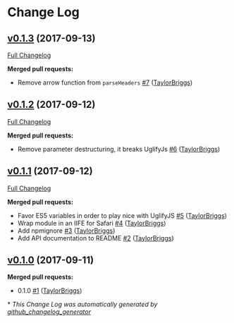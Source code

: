 # Change Log

## [v0.1.3](https://github.com/we-are-vrsus/devise-token-client/tree/v0.1.3) (2017-09-13)
[Full Changelog](https://github.com/we-are-vrsus/devise-token-client/compare/v0.1.2...v0.1.3)

**Merged pull requests:**

- Remove arrow function from `parseHeaders` [\#7](https://github.com/we-are-vrsus/devise-token-client/pull/7) ([TaylorBriggs](https://github.com/TaylorBriggs))

## [v0.1.2](https://github.com/we-are-vrsus/devise-token-client/tree/v0.1.2) (2017-09-12)
[Full Changelog](https://github.com/we-are-vrsus/devise-token-client/compare/v0.1.1...v0.1.2)

**Merged pull requests:**

- Remove parameter destructuring, it breaks UglifyJs [\#6](https://github.com/we-are-vrsus/devise-token-client/pull/6) ([TaylorBriggs](https://github.com/TaylorBriggs))

## [v0.1.1](https://github.com/we-are-vrsus/devise-token-client/tree/v0.1.1) (2017-09-12)
[Full Changelog](https://github.com/we-are-vrsus/devise-token-client/compare/v0.1.0...v0.1.1)

**Merged pull requests:**

- Favor ES5 variables in order to play nice with UglifyJS [\#5](https://github.com/we-are-vrsus/devise-token-client/pull/5) ([TaylorBriggs](https://github.com/TaylorBriggs))
- Wrap module in an IIFE for Safari [\#4](https://github.com/we-are-vrsus/devise-token-client/pull/4) ([TaylorBriggs](https://github.com/TaylorBriggs))
- Add npmignore [\#3](https://github.com/we-are-vrsus/devise-token-client/pull/3) ([TaylorBriggs](https://github.com/TaylorBriggs))
- Add API documentation to README [\#2](https://github.com/we-are-vrsus/devise-token-client/pull/2) ([TaylorBriggs](https://github.com/TaylorBriggs))

## [v0.1.0](https://github.com/we-are-vrsus/devise-token-client/tree/v0.1.0) (2017-09-11)
**Merged pull requests:**

- 0.1.0 [\#1](https://github.com/we-are-vrsus/devise-token-client/pull/1) ([TaylorBriggs](https://github.com/TaylorBriggs))



\* *This Change Log was automatically generated by [github_changelog_generator](https://github.com/skywinder/Github-Changelog-Generator)*